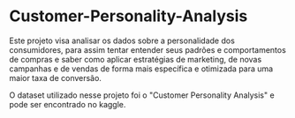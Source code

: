 # Customer-Personality-Analysis
 
Este projeto visa analisar os dados sobre a personalidade dos consumidores, para assim tentar entender seus padrões e comportamentos de compras e saber como aplicar estratégias de marketing, de novas campanhas e de vendas de forma mais específica e otimizada para uma maior taxa de conversão.

O dataset utilizado nesse projeto foi o "Customer Personality Analysis" e pode ser encontrado no kaggle.
